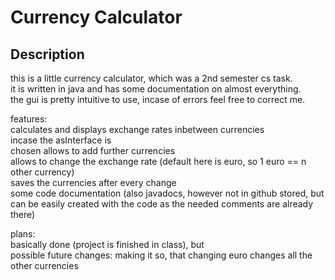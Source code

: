 # Currency Calculator  

## Description  
this is a little currency calculator, which was a 2nd semester cs task.  
it is written in java and has some documentation on almost everything.  
the gui is pretty intuitive to use, incase of errors feel free to correct me.  

features:  
  calculates and displays exchange rates inbetween currencies  
  incase the asInterface is   
    chosen allows to add further currencies  
    allows to change the exchange rate (default here is euro, so 1 euro == n other currency)  
    saves the currencies after every change  
  some code documentation (also javadocs, however not in github stored, but can be easily created with the code as the needed comments are already there)  

plans:  
  basically done (project is finished in class), but  
    possible future changes: making it so, that changing euro changes all the other currencies  
